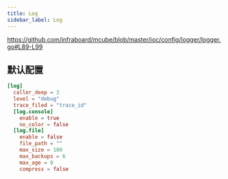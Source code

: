 ```yaml
---
title: Log
sidebar_label: Log
---
```


https://github.com/infraboard/mcube/blob/master/ioc/config/logger/logger.go#L89-L99

##  默认配置

```toml
[log]
  caller_deep = 3
  level = "debug"
  trace_filed = "trace_id"
  [log.console]
    enable = true
    no_color = false
  [log.file]
    enable = false
    file_path = ""
    max_size = 100
    max_backups = 6
    max_age = 0
    compress = false
```
